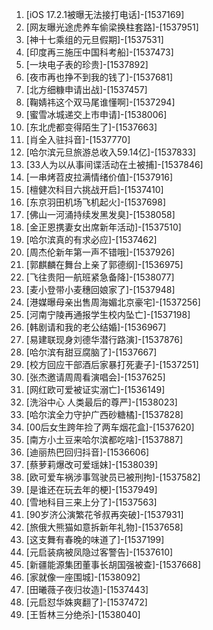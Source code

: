 
1. [iOS 17.2.1被曝无法接打电话]-[1537169]
1. [网友曝光途虎养车偷梁换柱套路]-[1537951]
1. [神十七乘组的元旦假期]-[1537531]
1. [印度再三施压中国科考船]-[1537473]
1. [一块电子表的珍贵]-[1537892]
1. [夜市再也挣不到我的钱了]-[1537681]
1. [北方细糠申请出战]-[1537457]
1. [鞠婧祎这个双马尾谁懂啊]-[1537294]
1. [蜜雪冰城递交上市申请]-[1538006]
1. [东北虎都变得陌生了]-[1537663]
1. [肖全入驻抖音]-[1537770]
1. [哈尔滨元旦旅游总收入59.14亿]-[1537833]
1. [33人为以从事间谍活动在土被捕]-[1537846]
1. [一串烤苕皮拉满情绪价值]-[1537916]
1. [檀健次科目六挑战开启]-[1537410]
1. [东京羽田机场飞机起火]-[1537698]
1. [佛山一河涌持续发黑发臭]-[1538058]
1. [金正恩携妻女出席新年活动]-[1537510]
1. [哈尔滨真的有求必应]-[1537462]
1. [周杰伦新年第一声不错哦]-[1537926]
1. [郭麒麟在舞台上亲了郭德纲]-[1536975]
1. [飞往贵阳一航班紧急备降]-[1538077]
1. [麦小登带小麦穗回娘家了]-[1537948]
1. [港媒曝母亲出售周海媚北京豪宅]-[1537256]
1. [河南宁陵再通报学生校内坠亡]-[1537198]
1. [韩剧请和我的老公结婚]-[1536967]
1. [易建联现身刘德华潜行路演]-[1537876]
1. [哈尔滨有甜豆腐脑了]-[1537667]
1. [校方回应干部酒后家暴打死妻子]-[1537251]
1. [张杰邀请周周看演唱会]-[1537625]
1. [网红欧可爱被证实溺亡]-[1536149]
1. [洗浴中心 人类最后的尊严]-[1538023]
1. [哈尔滨全力守护广西砂糖橘]-[1537828]
1. [00后女生跨年捡了两车烟花盒]-[1537620]
1. [南方小土豆来哈尔滨都吃啥]-[1537887]
1. [迪丽热巴回归抖音]-[1536606]
1. [蔡萝莉爆改可爱瑶妹]-[1538039]
1. [欧可爱车祸涉事驾驶员已被刑拘]-[1537582]
1. [是谁还在玩去年的梗]-[1537949]
1. [雪地科目三来上分了]-[1537563]
1. [90岁济公演繁花爷叔再突破]-[1537931]
1. [旅俄大熊猫如意拆新年礼物]-[1537658]
1. [这支舞有春晚的味道了]-[1537199]
1. [元启装病被凤隐过客警告]-[1537610]
1. [新疆能源集团董事长胡国强被查]-[1537668]
1. [家就像一座围城]-[1538092]
1. [田曦薇子夜归妆造]-[1537443]
1. [元启怼华姝爽翻了]-[1537472]
1. [王哲林三分绝杀]-[1538040]